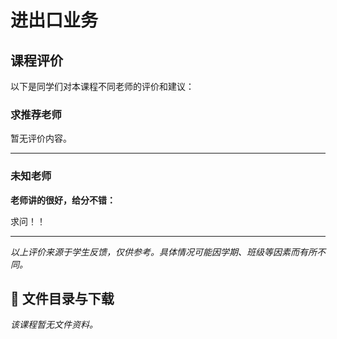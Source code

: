 # 进出口业务

## 课程评价

以下是同学们对本课程不同老师的评价和建议：

### 求推荐老师

暂无评价内容。

---

### 未知老师

**老师讲的很好，给分不错：**

求问！！

---

*以上评价来源于学生反馈，仅供参考。具体情况可能因学期、班级等因素而有所不同。*
## 📄 文件目录与下载

_该课程暂无文件资料。_
